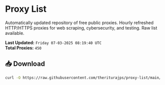 # Proxy List

Automatically updated repository of free public proxies. Hourly refreshed HTTP/HTTPS proxies for web scraping, cybersecurity, and testing. Raw list available.

**Last Updated:** `Friday 07-03-2025 08:19:40 UTC`  
**Total Proxies:** `450`

## 📥 Download
```bash
curl -O https://raw.githubusercontent.com/theriturajps/proxy-list/main/proxies.txt
